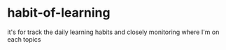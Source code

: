 # habit-of-learning
it's for track the daily learning habits and closely monitoring where I'm on each topics
